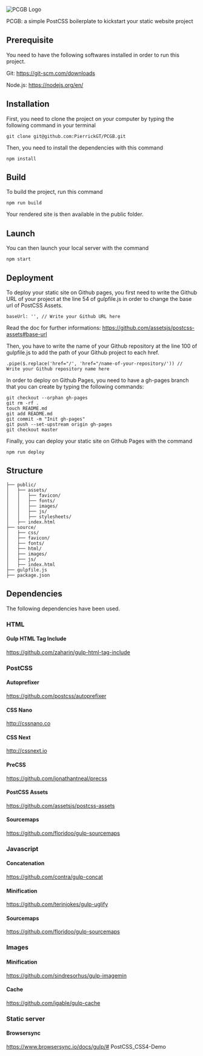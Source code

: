 ![PCGB Logo](https://cloud.githubusercontent.com/assets/2401738/16187424/8d73da1c-36d0-11e6-90ad-90a30bd35150.png)

PCGB: a simple PostCSS boilerplate to kickstart your static website project

## Prerequisite

You need to have the following softwares installed in order to run this project.

Git: https://git-scm.com/downloads

Node.js: https://nodejs.org/en/

## Installation

First, you need to clone the project on your computer by typing the following command in your terminal
```
git clone git@github.com:PierrickGT/PCGB.git
```
Then, you need to install the dependencies with this command
```
npm install
```
## Build

To build the project, run this command
```
npm run build
```
Your rendered site is then available in the public folder.

## Launch

You can then launch your local server with the command
```
npm start
```

## Deployment

To deploy your static site on Github pages, you first need to write the Github URL of your project at the line 54 of gulpfile.js in order to change the base url of PostCSS Assets.
```
baseUrl: '', // Write your Github URL here
```

Read the doc for further informations: https://github.com/assetsjs/postcss-assets#base-url

Then, you have to write the name of your Github repository at the line 100 of gulpfile.js  to add the path of your Github project to each href.
```
.pipe($.replace('href="/', 'href="/name-of-your-repository/')) // Write your Github repository name here
```

In order to deploy on Github Pages, you need to have a gh-pages branch that you can create by typing the following commands:
```
git checkout --orphan gh-pages
git rm -rf .
touch README.md
git add README.md
git commit -m "Init gh-pages"
git push --set-upstream origin gh-pages
git checkout master
```

Finally, you can deploy your static site on Github Pages with the command
```
npm run deploy
```
## Structure

```
├── public/
│   ├── assets/
│   │   ├── favicon/
│   │   ├── fonts/
│   │   ├── images/
│   │   ├── js/
│   │   ├── stylesheets/
│   ├── index.html
├── source/
│   ├── css/
│   ├── favicon/
│   ├── fonts/
│   ├── html/
│   ├── images/
│   ├── js/
│   ├── index.html
├── gulpfile.js
├── package.json
```

## Dependencies

The following dependencies have been used.

### HTML

#### Gulp HTML Tag Include
https://github.com/zaharin/gulp-html-tag-include

### PostCSS

#### Autoprefixer
https://github.com/postcss/autoprefixer

#### CSS Nano
http://cssnano.co

#### CSS Next
http://cssnext.io

#### PreCSS
https://github.com/jonathantneal/precss

#### PostCSS Assets
https://github.com/assetsjs/postcss-assets

#### Sourcemaps
https://github.com/floridoo/gulp-sourcemaps

### Javascript

#### Concatenation
https://github.com/contra/gulp-concat

#### Minification
https://github.com/terinjokes/gulp-uglify

#### Sourcemaps
https://github.com/floridoo/gulp-sourcemaps

### Images

#### Minification
https://github.com/sindresorhus/gulp-imagemin

#### Cache
https://github.com/jgable/gulp-cache

### Static server

#### Browsersync
https://www.browsersync.io/docs/gulp/# PostCSS_CSS4-Demo
